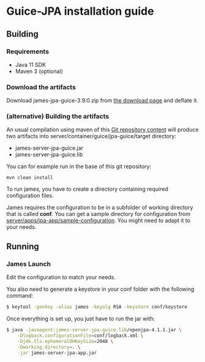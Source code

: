 # Guice-JPA installation guide

## Building

### Requirements

 - Java 11 SDK
 - Maven 3 (optional)

### Download the artifacts

Download james-jpa-guice-3.9.0.zip from [the download page](http://james.apache.org/download.cgi#Apache_James_Server) and deflate it.

### (alternative) Building the artifacts

An usual compilation using maven of this [Git repository content](https://github.com/apache/james-project) will produce
two artifacts into server/container/guice/jpa-guice/target directory:

 - james-server-jpa-guice.jar
 - james-server-jpa-guice.lib

You can for example run in the base of this git repository:

```
mvn clean install
```

To run james, you have to create a directory containing required configuration files.

James requires the configuration to be in a subfolder of working directory that is called **conf**. You can get a sample
directory for configuration from [server/apps/jpa-app/sample-configuration](https://github.com/apache/james-project/tree/master/server/apps/jpa-app/sample-configuration). You might need to adapt it to your needs.


## Running

### James Launch

Edit the configuration to match your needs.

You also need to generate a keystore in your conf folder with the following command:

```bash
$ keytool -genkey -alias james -keyalg RSA -keystore conf/keystore
```

Once everything is set up, you just have to run the jar with:

```bash
$ java -javaagent:james-server-jpa-guice.lib/openjpa-4.1.1.jar \
    -Dlogback.configurationFile=conf/logback.xml \
    -Djdk.tls.ephemeralDHKeySize=2048 \
    -Dworking.directory=. \
    -jar james-server-jpa-app.jar
```
